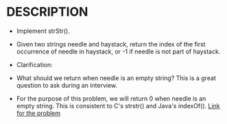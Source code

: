 # DESCRIPTION
- Implement strStr().

- Given two strings needle and haystack, return the index of the first occurrence of needle in haystack, or -1 if needle is not part of haystack.

- Clarification:

- What should we return when needle is an empty string? This is a great question to ask during an interview.

- For the purpose of this problem, we will return 0 when needle is an empty string. This is consistent to C's strstr() and Java's indexOf().
<a href = "https://leetcode.com/problems/implement-strstr/">Link for the problem</a>
